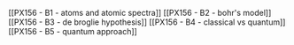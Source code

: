 [[PX156 - B1 - atoms and atomic spectra]]
[[PX156 - B2 - bohr's model]]
[[PX156 - B3 - de broglie hypothesis]]
[[PX156 - B4 - classical  vs quantum]]
[[PX156 - B5 - quantum approach]]